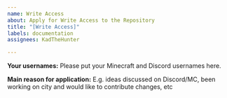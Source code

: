```yaml
---
name: Write Access
about: Apply for Write Access to the Repository
title: "[Write Access]"
labels: documentation
assignees: KadTheHunter

---
```


**Your usernames:**
Please put your Minecraft and Discord usernames here.

**Main reason for application:**
E.g. ideas discussed on Discord/MC, been working on city and would like to contribute changes, etc
